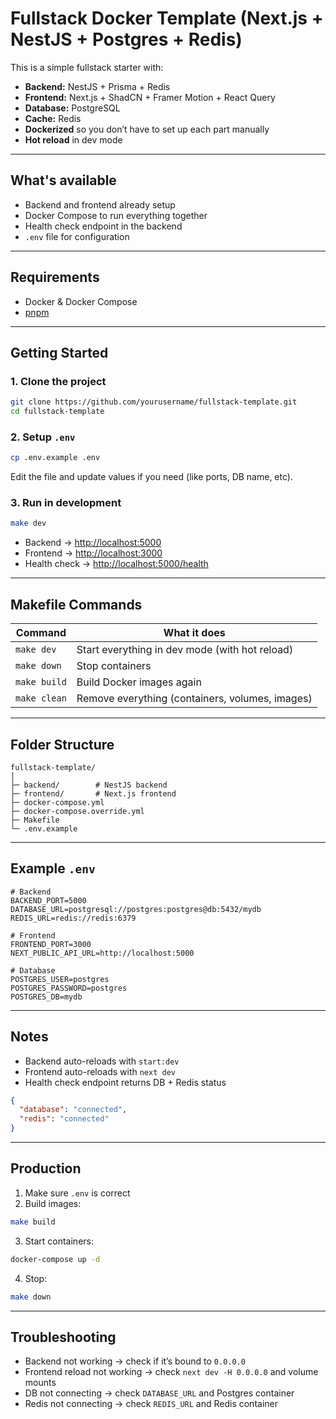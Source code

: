 # Fullstack Docker Template (Next.js + NestJS + Postgres + Redis)

This is a simple fullstack starter with:

* **Backend:** NestJS + Prisma + Redis
* **Frontend:** Next.js + ShadCN + Framer Motion + React Query
* **Database:** PostgreSQL
* **Cache:** Redis
* **Dockerized** so you don’t have to set up each part manually
* **Hot reload** in dev mode

---

## What's available

* Backend and frontend already setup
* Docker Compose to run everything together
* Health check endpoint in the backend
* `.env` file for configuration

---

## Requirements

* Docker & Docker Compose
* [pnpm](https://pnpm.io)

---

## Getting Started

### 1. Clone the project

```bash
git clone https://github.com/yourusername/fullstack-template.git
cd fullstack-template
```

### 2. Setup `.env`

```bash
cp .env.example .env
```

Edit the file and update values if you need (like ports, DB name, etc).

### 3. Run in development

```bash
make dev
```

* Backend → [http://localhost:5000](http://localhost:5000)
* Frontend → [http://localhost:3000](http://localhost:3000)
* Health check → [http://localhost:5000/health](http://localhost:5000/health)

---

## Makefile Commands

| Command      | What it does                                    |
| ------------ | ----------------------------------------------- |
| `make dev`   | Start everything in dev mode (with hot reload)  |
| `make down`  | Stop containers                                 |
| `make build` | Build Docker images again                       |
| `make clean` | Remove everything (containers, volumes, images) |

---

## Folder Structure

```
fullstack-template/
│
├─ backend/        # NestJS backend
├─ frontend/       # Next.js frontend
├─ docker-compose.yml
├─ docker-compose.override.yml
├─ Makefile
└─ .env.example
```

---

## Example `.env`

```env
# Backend
BACKEND_PORT=5000
DATABASE_URL=postgresql://postgres:postgres@db:5432/mydb
REDIS_URL=redis://redis:6379

# Frontend
FRONTEND_PORT=3000
NEXT_PUBLIC_API_URL=http://localhost:5000

# Database
POSTGRES_USER=postgres
POSTGRES_PASSWORD=postgres
POSTGRES_DB=mydb
```

---

## Notes

* Backend auto-reloads with `start:dev`
* Frontend auto-reloads with `next dev`
* Health check endpoint returns DB + Redis status

```json
{
  "database": "connected",
  "redis": "connected"
}
```

---

## Production

1. Make sure `.env` is correct
2. Build images:

```bash
make build
```

3. Start containers:

```bash
docker-compose up -d
```

4. Stop:

```bash
make down
```

---

## Troubleshooting

* Backend not working → check if it’s bound to `0.0.0.0`
* Frontend reload not working → check `next dev -H 0.0.0.0` and volume mounts
* DB not connecting → check `DATABASE_URL` and Postgres container
* Redis not connecting → check `REDIS_URL` and Redis container